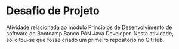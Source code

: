 # Desafio de Projeto
Atividade relacionada ao módulo Princípios de Desenvolvimento de software do Bootcamp Banco PAN Java Developer. Nesta atividade, solicitou-se que fosse criado um primeiro repositório no GitHub.
